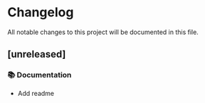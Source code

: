 # Changelog

All notable changes to this project will be documented in this file.

## [unreleased]

### 📚 Documentation

- Add readme

<!-- generated by git-cliff -->
